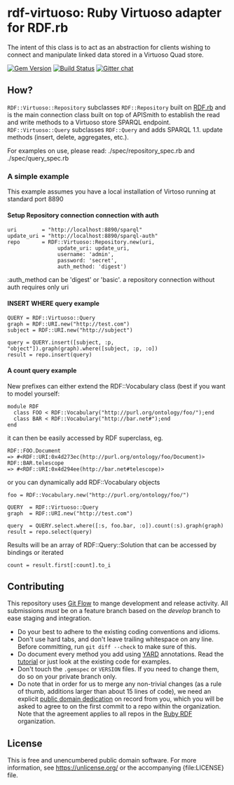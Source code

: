 # rdf-virtuoso: Ruby Virtuoso adapter for RDF.rb

The intent of this class is to act as an abstraction for clients wishing to connect and manipulate linked data stored in a Virtuoso Quad store.

[![Gem Version](https://badge.fury.io/rb/rdf-virtuoso.png)](https://badge.fury.io/rb/rdf-virtuoso)
[![Build Status](https://github.com/ruby-rdf/rdf-virtuoso/workflows/CI/badge.svg?branch=develop)](https://github.com/ruby-rdf/rdf-virtuoso/actions?query=workflow%3ACI)
[![Gitter chat](https://badges.gitter.im/ruby-rdf/rdf.png)](https://gitter.im/ruby-rdf/rdf)

## How?
`RDF::Virtuoso::Repository` subclasses `RDF::Repository` built on [RDF.rb][] and is the main connection class built on top of APISmith to establish the read and write methods to a Virtuoso store SPARQL endpoint.
`RDF::Virtuoso::Query` subclasses `RDF::Query` and adds SPARQL 1.1. update methods (insert, delete, aggregates, etc.).

For examples on use, please read:
     ./spec/repository_spec.rb 
and 
     ./spec/query_spec.rb 

### A simple example

This example assumes you have a local installation of Virtoso running at standard port 8890

#### Setup Repository connection connection with auth

    uri        = "http://localhost:8890/sparql"
    update_uri = "http://localhost:8890/sparql-auth"
    repo       = RDF::Virtuoso::Repository.new(uri, 
                    update_uri: update_uri, 
                    username: 'admin', 
                    password: 'secret', 
                    auth_method: 'digest')

:auth_method can be 'digest' or 'basic'. a repository connection without auth requires only uri

#### INSERT WHERE query example

    QUERY = RDF::Virtuoso::Query
    graph = RDF::URI.new("http://test.com")
    subject = RDF::URI.new("http://subject")

    query = QUERY.insert([subject, :p, "object"]).graph(graph).where([subject, :p, :o])
    result = repo.insert(query)

#### A count query example

New prefixes can either extend the RDF::Vocabulary class (best if you want to model yourself:

    module RDF
      class FOO < RDF::Vocabulary("http://purl.org/ontology/foo/");end
      class BAR < RDF::Vocabulary("http://bar.net#");end
    end

it can then be easily accessed by RDF superclass, eg. 

    RDF::FOO.Document
    => #<RDF::URI:0x4d273ec(http://purl.org/ontology/foo/Document)> 
    RDF::BAR.telescope
    => #<RDF::URI:0x4d294ee(http://bar.net#telescope)> 

or you can dynamically add RDF::Vocabulary objects

    foo = RDF::Vocabulary.new("http://purl.org/ontology/foo/")

    QUERY  = RDF::Virtuoso::Query
    graph  = RDF::URI.new("http://test.com")

    query  = QUERY.select.where([:s, foo.bar, :o]).count(:s).graph(graph)
    result = repo.select(query)
    
Results will be an array of RDF::Query::Solution that can be accessed by bindings or iterated

    count = result.first[:count].to_i

## Contributing

This repository uses [Git Flow](https://github.com/nvie/gitflow) to mange development and release activity. All submissions _must_ be on a feature branch based on the _develop_ branch to ease staging and integration.

* Do your best to adhere to the existing coding conventions and idioms.
* Don't use hard tabs, and don't leave trailing whitespace on any line.
  Before committing, run `git diff --check` to make sure of this.
* Do document every method you add using [YARD][] annotations. Read the
  [tutorial][YARD-GS] or just look at the existing code for examples.
* Don't touch the `.gemspec` or `VERSION` files. If you need to change them,
  do so on your private branch only.
* Do note that in order for us to merge any non-trivial changes (as a rule
  of thumb, additions larger than about 15 lines of code), we need an
  explicit [public domain dedication][PDD] on record from you,
  which you will be asked to agree to on the first commit to a repo within the organization.
  Note that the agreement applies to all repos in the [Ruby RDF](https://github.com/ruby-rdf/) organization.

## License

This is free and unencumbered public domain software. For more information,
see <https://unlicense.org/> or the accompanying {file:LICENSE} file.

[PDD]:              https://unlicense.org/#unlicensing-contributions
[YARD]:             https://yardoc.org/
[YARD-GS]:          https://rubydoc.info/docs/yard/file/docs/GettingStarted.md
[RDF.rb]:       https://rubydoc.info/github/ruby-rdf/rdf
